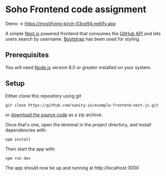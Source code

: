 # Soho Frontend code assignment

Demo -> https://mystifying-kirch-03ce94.netlify.app

A simple [Next.js](https://github.com/zeit/next.js/) powered frontend that consumes the [GitHub API](https://docs.github.com/en/rest) and lets users search by username. [Bootstrap](https://getbootstrap.com/) has been used for styling.

## Prerequisites

You will need [Node.js](https://nodejs.org) version 8.0 or greater installed on your system.

## Setup

Either clone this repository using git

```
git clone https://github.com/sanity-io/example-frontend-next-js.git
```

or [download the source code](https://github.com/himesh-salpo/soho-test/archive/main.zip) as a zip archive.

Once that's one, open the terminal in the project directory, and install dependencies with:

```
npm install
```

Then start the app with:

```
npm run dev
```

The app should now be up and running at http://localhost:3000
